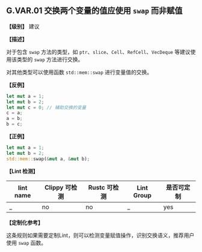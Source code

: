 ## G.VAR.01  交换两个变量的值应使用 `swap` 而非赋值

**【级别】** 建议

**【描述】**

对于包含 `swap` 方法的类型，如 `ptr`、`slice`、`Cell`、`RefCell`、`VecDeque` 等建议使用该类型的 `swap` 方法进行交换。

对其他类型可以使用函数 `std::mem::swap` 进行变量值的交换。

**【反例】**

```rust
let mut a = 1;
let mut b = 2;
let mut c = 0; // 辅助交换的变量
c = a;
a = b;
b = c;  
```

**【正例】**

```rust
let mut a = 1;
let mut b = 2;
std::mem::swap(&mut a, &mut b);
```

**【Lint 检测】**

| lint name                                                    | Clippy 可检测 | Rustc 可检测 | Lint Group | 是否可定制 |
| ------------------------------------------------------------ | ------------- | ------------ | ---------- | ----- |
| _ | no           | no           | _   | yes |

**【定制化参考】**

这条规则如果需要定制Lint，则可以检测变量赋值操作，识别交换语义，推荐用户使用 `swap` 函数。

